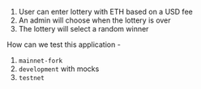 1. User can enter lottery with ETH based on a USD fee
2. An admin will choose when the lottery is over
3. The lottery will select a random winner

How can we test this application -

1. `mainnet-fork`
2. `development` with mocks
3. `testnet`
